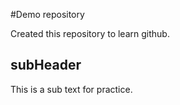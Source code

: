 #Demo repository

Created this repository to learn github.

## subHeader

This is a sub text for practice.
